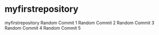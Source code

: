 # myfirstrepository
myfirstrepository
Random Commit 1
Random Commit 2
Random Commit 3
Random Commit 4
Random Commit 5
